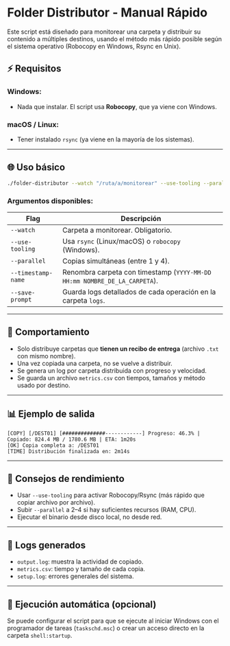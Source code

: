 # Folder Distributor - Manual Rápido

Este script está diseñado para monitorear una carpeta y distribuir su contenido a múltiples destinos, usando el método más rápido posible según el sistema operativo (Robocopy en Windows, Rsync en Unix).

## ⚡ Requisitos

### Windows:

* Nada que instalar. El script usa **Robocopy**, que ya viene con Windows.

### macOS / Linux:

* Tener instalado `rsync` (ya viene en la mayoría de los sistemas).

---

## 🌐 Uso básico

```bash
./folder-distributor --watch "/ruta/a/monitorear" --use-tooling --parallel 2
```

### Argumentos disponibles:

| Flag               | Descripción                                                               |
| ------------------ |---------------------------------------------------------------------------|
| `--watch`          | Carpeta a monitorear. Obligatorio.                                        |
| `--use-tooling`    | Usa `rsync` (Linux/macOS) o `robocopy` (Windows).                         |
| `--parallel`       | Copias simultáneas (entre 1 y 4).                                         |
| `--timestamp-name` | Renombra carpeta con timestamp (`YYYY-MM-DD HH:mm NOMBRE_DE_LA_CARPETA`). |
| `--save-prompt`    | Guarda logs detallados de cada operación en la carpeta `logs`.            |

---

## 📂 Comportamiento

* Solo distribuye carpetas que **tienen un recibo de entrega** (archivo `.txt` con mismo nombre).
* Una vez copiada una carpeta, no se vuelve a distribuir.
* Se genera un log por carpeta distribuida con progreso y velocidad.
* Se guarda un archivo `metrics.csv` con tiempos, tamaños y método usado por destino.

---

## 📊 Ejemplo de salida

```
[COPY] [/DEST01] [##############------------] Progreso: 46.3% | Copiado: 824.4 MB / 1780.6 MB | ETA: 1m20s
[OK] Copia completa a: /DEST01
[TIME] Distribución finalizada en: 2m14s
```

---

## 🔧 Consejos de rendimiento

* Usar `--use-tooling` para activar Robocopy/Rsync (más rápido que copiar archivo por archivo).
* Subir `--parallel` a 2–4 si hay suficientes recursos (RAM, CPU).
* Ejecutar el binario desde disco local, no desde red.

---

## 🔎 Logs generados

* `output.log`: muestra la actividad de copiado.
* `metrics.csv`: tiempo y tamaño de cada copia.
* `setup.log`: errores generales del sistema.

---

## 🌟 Ejecución automática (opcional)

Se puede configurar el script para que se ejecute al iniciar Windows con el programador de tareas (`taskschd.msc`) o crear un acceso directo en la carpeta `shell:startup`.
